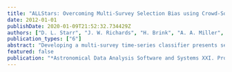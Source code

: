 ```yaml
---
title: "ALLStars: Overcoming Multi-Survey Selection Bias using Crowd-Sourced Active Learning"
date: 2012-01-01
publishDate: 2020-01-09T21:52:32.734429Z
authors: ["D. L. Starr", "J. W. Richards", "H. Brink", "A. A. Miller", "J. S. Bloom", "N. R. Butler", "J. B. James", "J. P. Long"]
publication_types: ["6"]
abstract: "Developing a multi-survey time-series classifier presents several challenges. One problem is overcoming the sample selection bias which arises when the instruments or observing cadences differ between the training and testing datasets. In this case, the probabilistic distributions characterizing the sources in the training survey dataset differ from the source distributions in the other survey, resulting in poor results when a classifier is naively applied. To resolve this, we have developed the ALLStars active learning framework which allows us to bootstrap a classifier onto a new survey using a small set of optimally chosen sources which are then presented to users for manual classification. Several iterations of this crowd-sourcing process results in a significantly improved classifier. Using this procedure, we have built a variable star light-curve classifier using OGLE, Hipparcos, and ASAS survey data. <P />"
featured: false
publication: "*Astronomical Data Analysis Software and Systems XXI. Proceedings of a Conference held at Marriott Rive Gauche Conference Center, Paris, France, 6-10 November, 2011.  ASP Conference Series, Vol. 461. Edited by P. Ballester, D. Egret, and N.P.F. Lorente.  San Francisco: Astronomical Society of the Pacific, 2012., p.581*"
---
```


